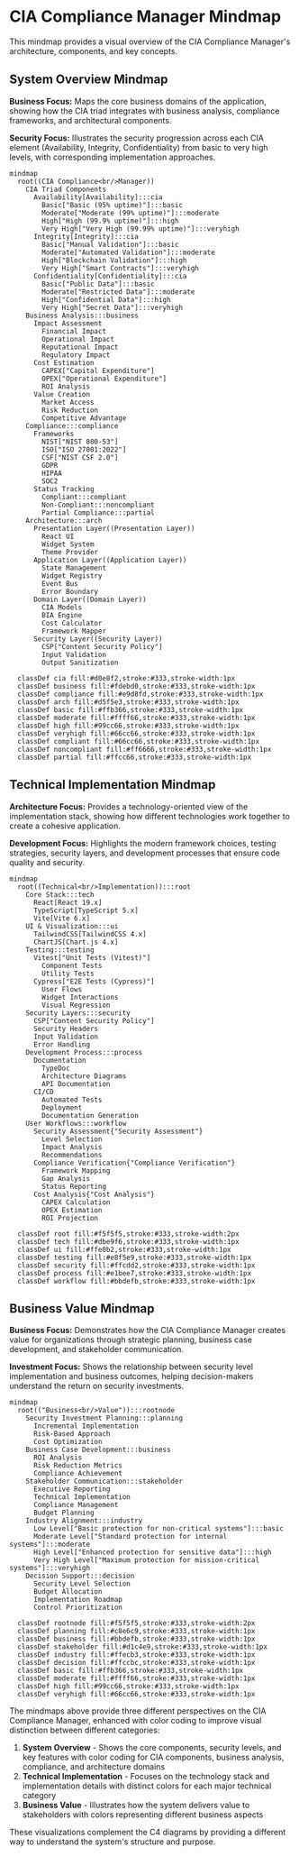 # CIA Compliance Manager Mindmap

This mindmap provides a visual overview of the CIA Compliance Manager's architecture, components, and key concepts.

## System Overview Mindmap

**Business Focus:** Maps the core business domains of the application, showing how the CIA triad integrates with business analysis, compliance frameworks, and architectural components.

**Security Focus:** Illustrates the security progression across each CIA element (Availability, Integrity, Confidentiality) from basic to very high levels, with corresponding implementation approaches.

```mermaid
mindmap
  root((CIA Compliance<br/>Manager))
    CIA Triad Components
      Availability[Availability]:::cia
        Basic["Basic (95% uptime)"]:::basic
        Moderate["Moderate (99% uptime)"]:::moderate
        High["High (99.9% uptime)"]:::high
        Very High["Very High (99.99% uptime)"]:::veryhigh
      Integrity[Integrity]:::cia
        Basic["Manual Validation"]:::basic
        Moderate["Automated Validation"]:::moderate
        High["Blockchain Validation"]:::high
        Very High["Smart Contracts"]:::veryhigh
      Confidentiality[Confidentiality]:::cia
        Basic["Public Data"]:::basic
        Moderate["Restricted Data"]:::moderate
        High["Confidential Data"]:::high
        Very High["Secret Data"]:::veryhigh
    Business Analysis:::business
      Impact Assessment
        Financial Impact
        Operational Impact
        Reputational Impact
        Regulatory Impact
      Cost Estimation
        CAPEX["Capital Expenditure"]
        OPEX["Operational Expenditure"]
        ROI Analysis
      Value Creation
        Market Access
        Risk Reduction
        Competitive Advantage
    Compliance:::compliance
      Frameworks
        NIST["NIST 800-53"]
        ISO["ISO 27001:2022"]
        CSF["NIST CSF 2.0"]
        GDPR
        HIPAA
        SOC2
      Status Tracking
        Compliant:::compliant
        Non-Compliant:::noncompliant
        Partial Compliance:::partial
    Architecture:::arch
      Presentation Layer((Presentation Layer))
        React UI
        Widget System
        Theme Provider
      Application Layer((Application Layer))
        State Management
        Widget Registry
        Event Bus
        Error Boundary
      Domain Layer((Domain Layer))
        CIA Models
        BIA Engine
        Cost Calculator
        Framework Mapper
      Security Layer((Security Layer))
        CSP["Content Security Policy"]
        Input Validation
        Output Sanitization

  classDef cia fill:#d0e8f2,stroke:#333,stroke-width:1px
  classDef business fill:#fdebd0,stroke:#333,stroke-width:1px
  classDef compliance fill:#e9d8fd,stroke:#333,stroke-width:1px
  classDef arch fill:#d5f5e3,stroke:#333,stroke-width:1px
  classDef basic fill:#ffb366,stroke:#333,stroke-width:1px
  classDef moderate fill:#ffff66,stroke:#333,stroke-width:1px
  classDef high fill:#99cc66,stroke:#333,stroke-width:1px
  classDef veryhigh fill:#66cc66,stroke:#333,stroke-width:1px
  classDef compliant fill:#66cc66,stroke:#333,stroke-width:1px
  classDef noncompliant fill:#ff6666,stroke:#333,stroke-width:1px
  classDef partial fill:#ffcc66,stroke:#333,stroke-width:1px
```

## Technical Implementation Mindmap

**Architecture Focus:** Provides a technology-oriented view of the implementation stack, showing how different technologies work together to create a cohesive application.

**Development Focus:** Highlights the modern framework choices, testing strategies, security layers, and development processes that ensure code quality and security.

```mermaid
mindmap
  root((Technical<br/>Implementation)):::root
    Core Stack:::tech
      React[React 19.x]
      TypeScript[TypeScript 5.x]
      Vite[Vite 6.x]
    UI & Visualization:::ui
      TailwindCSS[TailwindCSS 4.x]
      ChartJS[Chart.js 4.x]
    Testing:::testing
      Vitest["Unit Tests (Vitest)"]
        Component Tests
        Utility Tests
      Cypress["E2E Tests (Cypress)"]
        User Flows
        Widget Interactions
        Visual Regression
    Security Layers:::security
      CSP["Content Security Policy"]
      Security Headers
      Input Validation
      Error Handling
    Development Process:::process
      Documentation
        TypeDoc
        Architecture Diagrams
        API Documentation
      CI/CD
        Automated Tests
        Deployment
        Documentation Generation
    User Workflows:::workflow
      Security Assessment{"Security Assessment"}
        Level Selection
        Impact Analysis
        Recommendations
      Compliance Verification{"Compliance Verification"}
        Framework Mapping
        Gap Analysis
        Status Reporting
      Cost Analysis{"Cost Analysis"}
        CAPEX Calculation
        OPEX Estimation
        ROI Projection

  classDef root fill:#f5f5f5,stroke:#333,stroke-width:2px
  classDef tech fill:#dbe9f6,stroke:#333,stroke-width:1px
  classDef ui fill:#ffe0b2,stroke:#333,stroke-width:1px
  classDef testing fill:#e8f5e9,stroke:#333,stroke-width:1px
  classDef security fill:#ffcdd2,stroke:#333,stroke-width:1px
  classDef process fill:#e1bee7,stroke:#333,stroke-width:1px
  classDef workflow fill:#bbdefb,stroke:#333,stroke-width:1px
```

## Business Value Mindmap

**Business Focus:** Demonstrates how the CIA Compliance Manager creates value for organizations through strategic planning, business case development, and stakeholder communication.

**Investment Focus:** Shows the relationship between security level implementation and business outcomes, helping decision-makers understand the return on security investments.

```mermaid
mindmap
  root(("Business<br/>Value")):::rootnode
    Security Investment Planning:::planning
      Incremental Implementation
      Risk-Based Approach
      Cost Optimization
    Business Case Development:::business
      ROI Analysis
      Risk Reduction Metrics
      Compliance Achievement
    Stakeholder Communication:::stakeholder
      Executive Reporting
      Technical Implementation
      Compliance Management
      Budget Planning
    Industry Alignment:::industry
      Low Level["Basic protection for non-critical systems"]:::basic
      Moderate Level["Standard protection for internal systems"]:::moderate
      High Level["Enhanced protection for sensitive data"]:::high
      Very High Level["Maximum protection for mission-critical systems"]:::veryhigh
    Decision Support:::decision
      Security Level Selection
      Budget Allocation
      Implementation Roadmap
      Control Prioritization

  classDef rootnode fill:#f5f5f5,stroke:#333,stroke-width:2px
  classDef planning fill:#c8e6c9,stroke:#333,stroke-width:1px
  classDef business fill:#bbdefb,stroke:#333,stroke-width:1px
  classDef stakeholder fill:#d1c4e9,stroke:#333,stroke-width:1px
  classDef industry fill:#ffecb3,stroke:#333,stroke-width:1px
  classDef decision fill:#ffccbc,stroke:#333,stroke-width:1px
  classDef basic fill:#ffb366,stroke:#333,stroke-width:1px
  classDef moderate fill:#ffff66,stroke:#333,stroke-width:1px
  classDef high fill:#99cc66,stroke:#333,stroke-width:1px
  classDef veryhigh fill:#66cc66,stroke:#333,stroke-width:1px
```

The mindmaps above provide three different perspectives on the CIA Compliance Manager, enhanced with color coding to improve visual distinction between different categories:

1. **System Overview** - Shows the core components, security levels, and key features with color coding for CIA components, business analysis, compliance, and architecture domains
2. **Technical Implementation** - Focuses on the technology stack and implementation details with distinct colors for each major technical category
3. **Business Value** - Illustrates how the system delivers value to stakeholders with colors representing different business aspects

These visualizations complement the C4 diagrams by providing a different way to understand the system's structure and purpose.
